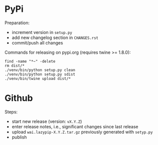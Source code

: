 # PyPi

Preparation:

* increment version in `setup.py`
* add new changelog section in `CHANGES.rst`
* commit/push all changes

Commands for releasing on pypi.org (requires twine >= 1.8.0):

```
find -name "*~" -delete
rm dist/*
./venv/bin/python setup.py clean
./venv/bin/python setup.py sdist
./venv/bin/twine upload dist/*
```


# Github

Steps:

* start new release (version: `vX.Y.Z`)
* enter release notes, i.e., significant changes since last release
* upload `wai.lazypip-X.Y.Z.tar.gz` previously generated with `setyp.py`
* publish
